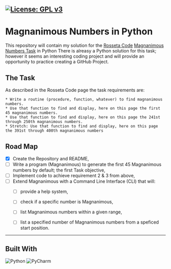 [![License: GPL v3](https://img.shields.io/badge/License-GPLv3-blue.svg)](https://www.gnu.org/licenses/gpl-3.0)
---

# Magnanimous Numbers in Python 
  This repository will contain my solution for the [Rosseta Code](https://rosettacode.org/w/index.php?title=Rosetta_Code&oldid=322370) [Magnanimous Numbers Task](https://rosettacode.org/wiki/Magnanimous_numbers) in Python
  There is alreasy a Python solution for this task; however it seems an interesting coding project and will provide an opportunity to practice creating a GitHub Project.  
## The Task
As described in the Rosseta Code page the task requirements are:

    * Write a routine (procedure, function, whatever) to find magnanimous numbers.
    * Use that function to find and display, here on this page the first 45 magnanimous numbers.
    * Use that function to find and display, here on this page the 241st through 250th magnanimous numbers.
    * Stretch: Use that function to find and display, here on this page the 391st through 400th magnanimous numbers

## Road Map
- [x] Create the Repository and README,
- [ ] Write a program (Magnanimous) to generate the first 45 Magnanimous numbers by default; the first Task objective,
- [ ] Implement code to achieve requirement 2 & 3 from above,
- [ ] Extend Magnanimous with a Command Line Interface (CLI) that will:
     - [ ] provide a help system,
     - [ ] check if a specific number is Magnanimous,
     - [ ] list Magnanimous numbers within a given range,
     - [ ] list a specified number of Magnanimous numbers from a speficed start position.
  
  
---
## Built With
![Python](https://img.shields.io/badge/python-3670A0?style=for-the-badge&logo=python&logoColor=ffdd54)
![PyCharm](https://img.shields.io/badge/pycharm-143?style=for-the-badge&logo=pycharm&logoColor=black&color=black&labelColor=green)


  



